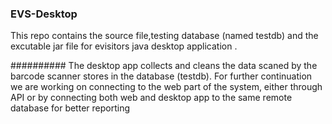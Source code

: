 ### EVS-Desktop


This repo contains the source file,testing database (named testdb) and the excutable jar file for evisitors java desktop application .

########## The desktop app collects and cleans the data scaned by the barcode scanner stores in the database (testdb).
For further continuation we are working on connecting to the web part of the system, either through API or by connecting both web and desktop app to the same remote database for better reporting 
